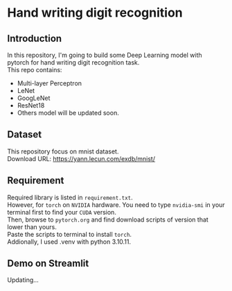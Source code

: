 # Hand writing digit recognition  
## Introduction  
In this repository, I'm going to build some Deep Learning model with pytorch for hand writing digit recognition task.  
This repo contains:  
- Multi-layer Perceptron  
- LeNet  
- GoogLeNet  
- ResNet18  
- Others model will be updated soon.  

## Dataset  
This repository focus on mnist dataset.  
Download URL:  https://yann.lecun.com/exdb/mnist/  

## Requirement  
Required library is listed in `requirement.txt`.  
However, for `torch` on `NVIDIA` hardware. You need to type `nvidia-smi` in your terminal first to find your `CUDA` version.  
Then, browse to `pytorch.org` and find download scripts of version that lower than yours.  
Paste the scripts to terminal to install `torch`.  
Addionally, I used .venv with python 3.10.11.  

## Demo on Streamlit    
Updating...
